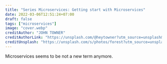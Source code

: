 ```yaml
---
title: "Series Microservices: Getting start with Microservices"
date: 2022-03-06T12:51:24+07:00
draft: false
tags: ["microservices"]
image: "cover.webp"
creditAuthor: "JOHN TOWNER"
creditAuthorLink: "https://unsplash.com/@heytowner?utm_source=unsplash&utm_medium=referral&utm_content=creditCopyText"
creditUnsplash: "https://unsplash.com/s/photos/forest?utm_source=unsplash&utm_medium=referral&utm_content=creditCopyText"
---
```


Microservices seems to be not a new term anymore.
